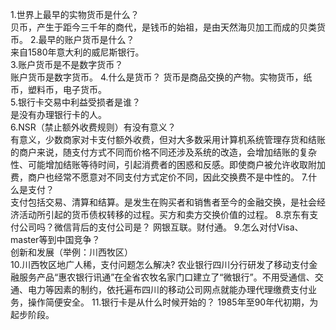 1.世界上最早的实物货币是什么？  
贝币，产生于距今三千年的商代，是钱币的始祖，是由天然海贝加工而成的贝类货币。 
2.最早的账户货币是什么？  
来自1580年意大利的威尼斯银行。  
3.账户货币是不是数字货币？  
账户货币是数字货币。
4.什么是货币？
货币是商品交换的产物。实物货币，纸币，塑料币，电子货币。  
5.银行卡交易中利益受损者是谁？  
是没有办理银行卡的人。  
6.NSR（禁止额外收费规则）有没有意义？  
有意义，少数商家对卡支付额外收费，但对大多数采用计算机系统管理存货和结账的商户来说，随支付方式不同而价格不同还涉及系统的改造，会增加结账的复杂性、可能增加结账等待时间，引起消费者的困惑和反感。即使商户被允许收取附加费，商户也经常不愿意对不同支付方式定价不同，因此交换费不是中性的。
7.什么是支付？  
支付包括交易、清算和结算。是发生在购买者和销售者至今的金融交换，是社会经济活动所引起的货币债权转移的过程。买方和卖方交换价值的过程。  8.京东有支付公司吗？微信背后的支付公司是？
网银互联。财付通。 
9.怎么对付Visa、master等到中国竞争？  
创新和发展（举例：川西牧区）  
10.川西牧区地广人稀，支付问题怎么解决?
农业银行四川分行研发了移动支付金融服务产品“惠农银行讯通”在全省农牧名家门口建立了“微银行”。不用受通信、交通、电力等因素的制约，依托遍布四川的移动公司网点就能办理代理缴费支付业务，操作简便安全。
11.银行卡是从什么时候开始的？
1985年至90年代初期，为起步阶段。